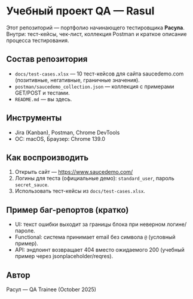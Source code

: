# Учебный проект QA — Rasul

Этот репозиторий — портфолио начинающего тестировщика **Расула**. Внутри: тест-кейсы, чек-лист, коллекция Postman и краткое описание процесса тестирования.

## Состав репозитория
- `docs/test-cases.xlsx` — 10 тест-кейсов для сайта saucedemo.com (позитивные, негативные, граничные значения).
- `postman/saucedemo_collection.json` — коллекция с примерами GET/POST и тестами.
- `README.md` — вы здесь.

## Инструменты
- Jira (Kanban), Postman, Chrome DevTools
- ОС: macOS, Браузер: Chrome 139.0

## Как воспроизводить
1. Открыть сайт — https://www.saucedemo.com/
2. Логины для теста (официальные демо): `standard_user`, пароль `secret_sauce`.
3. Использовать тест-кейсы из `docs/test-cases.xlsx`.

## Пример баг-репортов (кратко)
- UI: текст ошибки выходит за границы блока при неверном логине/пароле.
- Functional: система принимает email без символа `@` (условный пример).
- API: эндпоинт возвращает 404 вместо ожидаемого 200 (учебный пример через jsonplaceholder/reqres).

## Автор
Расул — QA Trainee (October 2025)
